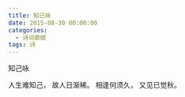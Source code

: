 ```yaml
---
title: 知己咏
date: 2015-08-30 00:00:00
categories:
  - 诗词歌赋
tags: 诗
---
```

知己咏

人生难知己，
故人日渐稀。
相逢何须久，
又见已觉秋。
